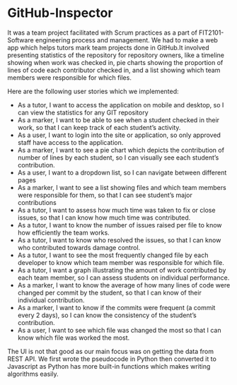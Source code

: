# GitHub-Inspector
It was a team project facilitated with Scrum practices as a part of FIT2101- Software engineering process and management. We had to make a web app which helps tutors mark team projects done in GitHub.It involved presenting statistics of the repository for repository owners, like a timeline showing when work was checked in, pie charts showing the proportion of lines of code each contributor checked in, and a list showing which team members were responsible for which files.


Here are the following user stories which we implemented:

- As a tutor, I want to access the application on mobile and desktop, so I can view the statistics for any GIT repository
- As a marker, I want to be able to see when a student checked in their work, so that I can keep track of each student’s activity.
- As a user, I want to login into the site or application, so only approved staff have access to the application.  
- As a marker, I want to see a pie chart which depicts the contribution of number of lines by each student, so I can visually see each student’s contribution.
- As a user, I want to a dropdown list, so I can navigate between different pages 
- As a marker, I want to see a list showing files and which team members were responsible for them, so that I can see student’s major contributions
- As a tutor, I want to assess how much time was taken to fix or close issues, so that I can know how much time was contributed.
- As a tutor, I want to know the number of issues raised per file to know how efficiently the team works.
- As a tutor, I want to know who resolved the issues, so that I can know who contributed towards damage control.
- As a tutor, I want to see the most frequently changed file by each developer to know which team member was responsible for which file.
- As a tutor, I want a graph illustrating the amount of work contributed by each team member, so I can assess students on individual performance. 
- As a marker, I want to know the average of how many lines of code were changed per commit by the student, so that I can know of their individual contribution.
- As a marker, I want to know if the commits were frequent (a commit every 2 days), so I can know the consistency of the student’s contribution.
- As a user, I want to see which file was changed the most so that I can know which file was worked the most.

The UI is not that good as our main focus was on getting the data from REST API. We first wrote the pseudocode in Python then converted it to Javascript as Python has more built-in functions which makes writing algorithms easily.

